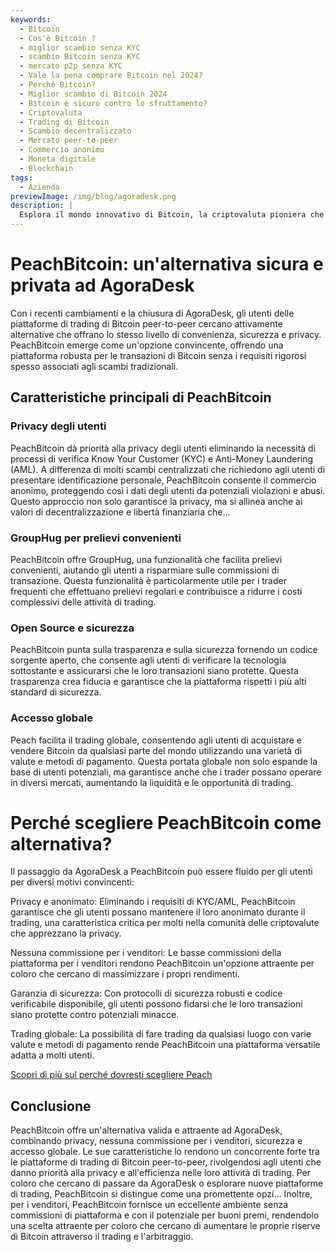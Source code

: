 ```yaml
---
keywords:
  - Bitcoin
  - Cos'è Bitcoin ?
  - miglior scambio senza KYC
  - scambio Bitcoin senza KYC
  - mercato p2p senza KYC
  - Vale la pena comprare Bitcoin nel 2024?
  - Perché Bitcoin?
  - Miglior scambio di Bitcoin 2024
  - Bitcoin è sicuro contro lo sfruttamento?
  - Criptovaluta
  - Trading di Bitcoin
  - Scambio decentralizzato
  - Mercato peer-to-peer
  - Commercio anonimo
  - Moneta digitale
  - Blockchain
tags:
  - Azienda
previewImage: /img/blog/agoradesk.png
description: |
  Esplora il mondo innovativo di Bitcoin, la criptovaluta pioniera che consente transazioni sicure e decentralizzate attraverso una rete globale. Scopri i migliori scambi di Bitcoin senza KYC, i mercati di trading peer-to-peer e i vantaggi delle transazioni anonime di Bitcoin. Scopri perché Bitcoin rimane un investimento prezioso nel 2024 e come mantiene la sicurezza contro lo sfruttamento.
---
```


# PeachBitcoin: un'alternativa sicura e privata ad AgoraDesk

Con i recenti cambiamenti e la chiusura di AgoraDesk, gli utenti delle piattaforme di trading di Bitcoin peer-to-peer cercano attivamente alternative che offrano lo stesso livello di convenienza, sicurezza e privacy. PeachBitcoin emerge come un'opzione convincente, offrendo una piattaforma robusta per le transazioni di Bitcoin senza i requisiti rigorosi spesso associati agli scambi tradizionali.

## Caratteristiche principali di PeachBitcoin

### Privacy degli utenti

PeachBitcoin dà priorità alla privacy degli utenti eliminando la necessità di processi di verifica Know Your Customer (KYC) e Anti-Money Laundering (AML). A differenza di molti scambi centralizzati che richiedono agli utenti di presentare identificazione personale, PeachBitcoin consente il commercio anonimo, proteggendo così i dati degli utenti da potenziali violazioni e abusi. Questo approccio non solo garantisce la privacy, ma si allinea anche ai valori di decentralizzazione e libertà finanziaria che...

### GroupHug per prelievi convenienti

PeachBitcoin offre GroupHug, una funzionalità che facilita prelievi convenienti, aiutando gli utenti a risparmiare sulle commissioni di transazione. Questa funzionalità è particolarmente utile per i trader frequenti che effettuano prelievi regolari e contribuisce a ridurre i costi complessivi delle attività di trading.

### Open Source e sicurezza

PeachBitcoin punta sulla trasparenza e sulla sicurezza fornendo un codice sorgente aperto, che consente agli utenti di verificare la tecnologia sottostante e assicurarsi che le loro transazioni siano protette. Questa trasparenza crea fiducia e garantisce che la piattaforma rispetti i più alti standard di sicurezza.

### Accesso globale

Peach facilita il trading globale, consentendo agli utenti di acquistare e vendere Bitcoin da qualsiasi parte del mondo utilizzando una varietà di valute e metodi di pagamento. Questa portata globale non solo espande la base di utenti potenziali, ma garantisce anche che i trader possano operare in diversi mercati, aumentando la liquidità e le opportunità di trading.

# Perché scegliere PeachBitcoin come alternativa?

Il passaggio da AgoraDesk a PeachBitcoin può essere fluido per gli utenti per diversi motivi convincenti:

Privacy e anonimato: Eliminando i requisiti di KYC/AML, PeachBitcoin garantisce che gli utenti possano mantenere il loro anonimato durante il trading, una caratteristica critica per molti nella comunità delle criptovalute che apprezzano la privacy.

Nessuna commissione per i venditori: Le basse commissioni della piattaforma per i venditori rendono PeachBitcoin un'opzione attraente per coloro che cercano di massimizzare i propri rendimenti.

Garanzia di sicurezza: Con protocolli di sicurezza robusti e codice verificabile disponibile, gli utenti possono fidarsi che le loro transazioni siano protette contro potenziali minacce.

Trading globale: La possibilità di fare trading da qualsiasi luogo con varie valute e metodi di pagamento rende PeachBitcoin una piattaforma versatile adatta a molti utenti.

[Scopri di più sul perché dovresti scegliere Peach](https://peachbitcoin.com/blog/Why-Choose-Peach/)

## Conclusione

PeachBitcoin offre un'alternativa valida e attraente ad AgoraDesk, combinando privacy, nessuna commissione per i venditori, sicurezza e accesso globale. Le sue caratteristiche lo rendono un concorrente forte tra le piattaforme di trading di Bitcoin peer-to-peer, rivolgendosi agli utenti che danno priorità alla privacy e all'efficienza nelle loro attività di trading. Per coloro che cercano di passare da AgoraDesk o esplorare nuove piattaforme di trading, PeachBitcoin si distingue come una promettente opzi...
Inoltre, per i venditori, PeachBitcoin fornisce un eccellente ambiente senza commissioni di piattaforma e con il potenziale per buoni premi, rendendolo una scelta attraente per coloro che cercano di aumentare le proprie riserve di Bitcoin attraverso il trading e l'arbitraggio.
